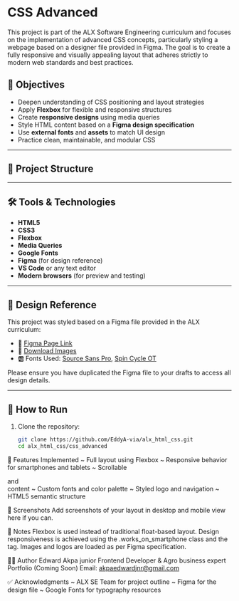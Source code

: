# CSS Advanced

This project is part of the ALX Software Engineering curriculum and focuses on the implementation of advanced CSS concepts, particularly styling a webpage based on a designer file provided in Figma. The goal is to create a fully responsive and visually appealing layout that adheres strictly to modern web standards and best practices.

## 🧠 Objectives

- Deepen understanding of CSS positioning and layout strategies
- Apply **Flexbox** for flexible and responsive structures
- Create **responsive designs** using media queries
- Style HTML content based on a **Figma design specification**
- Use **external fonts** and **assets** to match UI design
- Practice clean, maintainable, and modular CSS

---

## 📁 Project Structure


---

## 🛠️ Tools & Technologies

- **HTML5**
- **CSS3**
- **Flexbox**
- **Media Queries**
- **Google Fonts**
- **Figma** (for design reference)
- **VS Code** or any text editor
- **Modern browsers** (for preview and testing)

---

## 📐 Design Reference

This project was styled based on a Figma file provided in the ALX curriculum:

- 📄 [Figma Page Link](https://savanna.alxafrica.com/rltoken/Sh2bjjzliJAnMerEI6I2hQ)
- 🎨 [Download Images](https://savanna.alxafrica.com/rltoken/sGbjBBQFlXg61KqQaWzurA)
- 🆎 Fonts Used: [Source Sans Pro](https://savanna.alxafrica.com/rltoken/dIzvSCd7pc-TvhbPzIZFtA), [Spin Cycle OT](https://savanna.alxafrica.com/rltoken/2GiLUC7TtmTQTAnS1dlPKQ)

Please ensure you have duplicated the Figma file to your drafts to access all design details.

---

## 🚀 How to Run

1. Clone the repository:
   ```bash
   git clone https://github.com/EddyA-via/alx_html_css.git
   cd alx_html_css/css_advanced

🧩 Features Implemented
~ Full layout using Flexbox
~ Responsive behavior for smartphones and tablets
~ Scrollable <article> and <aside> content
~ Custom fonts and color palette
~ Styled logo and navigation
~ HTML5 semantic structure

📸 Screenshots
Add screenshots of your layout in desktop and mobile view here if you can.

📌 Notes
Flexbox is used instead of traditional float-based layout.
Design responsiveness is achieved using the .works_on_smartphone class and the <meta name="viewport"> tag.
Images and logos are loaded as per Figma specification.

🧑‍💻 Author
 Edward Akpa junior
Frontend Developer & Agro business expert
Portfolio (Coming Soon)
Email: akpaedwardjnr@gmail.com

✅ Acknowledgments
~ ALX SE Team for project outline
~ Figma for the design file
~ Google Fonts for typography resources
